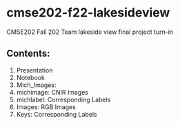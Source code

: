 # cmse202-f22-lakesideview
CMSE202 Fall 202 Team lakeside view final project turn-in


## Contents:
1. Presentation
2. Notebook
3. Mich_Images:
  1. michimage: CNIR Images
  2. michlabel: Corresponding Labels
4. Images: RGB Images
5. Keys: Corresponding Labels
